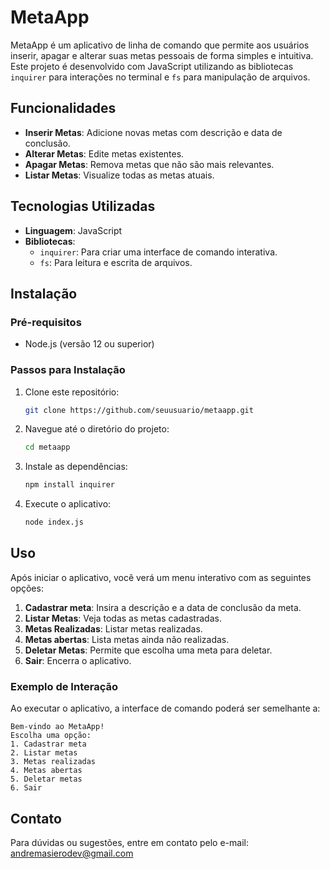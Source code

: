 # MetaApp

MetaApp é um aplicativo de linha de comando que permite aos usuários inserir, apagar e alterar suas metas pessoais de forma simples e intuitiva. Este projeto é desenvolvido com JavaScript utilizando as bibliotecas `inquirer` para interações no terminal e `fs` para manipulação de arquivos.

## Funcionalidades

- **Inserir Metas**: Adicione novas metas com descrição e data de conclusão.
- **Alterar Metas**: Edite metas existentes.
- **Apagar Metas**: Remova metas que não são mais relevantes.
- **Listar Metas**: Visualize todas as metas atuais.

## Tecnologias Utilizadas

- **Linguagem**: JavaScript
- **Bibliotecas**:
  - `inquirer`: Para criar uma interface de comando interativa.
  - `fs`: Para leitura e escrita de arquivos.

## Instalação

### Pré-requisitos

- Node.js (versão 12 ou superior)

### Passos para Instalação

1. Clone este repositório:

   ```bash
   git clone https://github.com/seuusuario/metaapp.git
   ```

2. Navegue até o diretório do projeto:

   ```bash
   cd metaapp
   ```

3. Instale as dependências:

   ```bash
   npm install inquirer
   ```

4. Execute o aplicativo:
   ```bash
   node index.js
   ```

## Uso

Após iniciar o aplicativo, você verá um menu interativo com as seguintes opções:

1. **Cadastrar meta**: Insira a descrição e a data de conclusão da meta.
2. **Listar Metas**: Veja todas as metas cadastradas.
3. **Metas Realizadas**: Listar metas realizadas.
4. **Metas abertas**: Lista metas ainda não realizadas.
5. **Deletar Metas**: Permite que escolha uma meta para deletar.
6. **Sair**: Encerra o aplicativo.

### Exemplo de Interação

Ao executar o aplicativo, a interface de comando poderá ser semelhante a:

```
Bem-vindo ao MetaApp!
Escolha uma opção:
1. Cadastrar meta
2. Listar metas
3. Metas realizadas
4. Metas abertas
5. Deletar metas
6. Sair
```

## Contato

Para dúvidas ou sugestões, entre em contato pelo e-mail: andremasierodev@gmail.com

```

```
